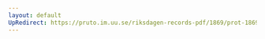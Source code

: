 ```yaml
---
layout: default
UpRedirect: https://pruto.im.uu.se/riksdagen-records-pdf/1869/prot-1869--fk--513/prot-1869--fk--513_002.pdf
---
```

